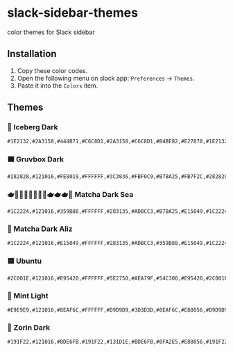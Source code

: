 # slack-sidebar-themes

color themes for Slack sidebar

## Installation

1. Copy these color codes.
2. Open the following menu on slack app: `Preferences` -> `Themes`.
3. Paste it into the `Colors` item.

## Themes

### 🧊 Iceberg Dark

```csv
#1E2132,#2A3158,#444B71,#C6C8D1,#2A3158,#C6C8D1,#B4BE82,#E27878,#1E2132,#C6C8D1
```

### 🟧 Gruvbox Dark

```csv
#282828,#121016,#FE8019,#FFFFFF,#3C3836,#FBF0C9,#B7BA25,#FB7F2C,#282828,#FBF0C9
```
### 🫖🧋🧋🧋🧋🧋🧋🧋🫖🫖🫖🧉 Matcha Dark Sea

```csv
#1C2224,#121016,#359B88,#FFFFFF,#283135,#ADBCC3,#B7BA25,#E15049,#1C2224,#FFFFFF
```

### 🗻 Matcha Dark Aliz

```csv
#1C2224,#121016,#E15049,#FFFFFF,#283135,#ADBCC3,#359B88,#E15049,#1C2224,#FFFFFF
```
### 🟥 Ubuntu

```csv
#2C001E,#121016,#E95420,#FFFFFF,#5E2750,#AEA79F,#54C300,#E95420,#2C001E,#FFFFFF
```

### 🌿 Mint Light

```csv
#E9E9E9,#121016,#8EAF6C,#FFFFFF,#D9D9D9,#3D3D3D,#8EAF6C,#E88056,#D9D9D9,#3D3D3D
```
### 🔷 Zorin Dark

```csv
#191F22,#121016,#BDE6FB,#191F22,#131D1E,#BDE6FB,#0FA2E5,#E88056,#191F22,#BDE6FB
```
